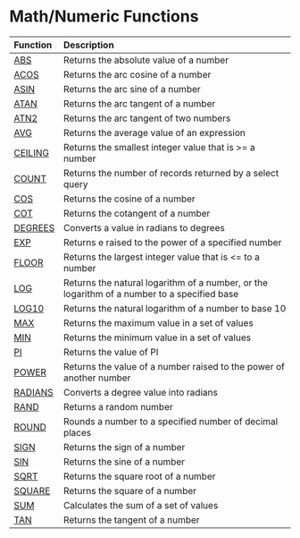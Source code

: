 # Math/Numeric Functions

| Function | Description |
| :--- | :--- |
| [ABS](https://www.w3schools.com/sql/func_sqlserver_abs.asp) | Returns the absolute value of a number |
| [ACOS](https://www.w3schools.com/sql/func_sqlserver_acos.asp) | Returns the arc cosine of a number |
| [ASIN](https://www.w3schools.com/sql/func_sqlserver_asin.asp) | Returns the arc sine of a number |
| [ATAN](https://www.w3schools.com/sql/func_sqlserver_atan.asp) | Returns the arc tangent of a number |
| [ATN2](https://www.w3schools.com/sql/func_sqlserver_atn2.asp) | Returns the arc tangent of two numbers |
| [AVG](https://www.w3schools.com/sql/func_sqlserver_avg.asp) | Returns the average value of an expression |
| [CEILING](https://www.w3schools.com/sql/func_sqlserver_ceiling.asp) | Returns the smallest integer value that is &gt;= a number |
| [COUNT](https://www.w3schools.com/sql/func_sqlserver_count.asp) | Returns the number of records returned by a select query |
| [COS](https://www.w3schools.com/sql/func_sqlserver_cos.asp) | Returns the cosine of a number |
| [COT](https://www.w3schools.com/sql/func_sqlserver_cot.asp) | Returns the cotangent of a number |
| [DEGREES](https://www.w3schools.com/sql/func_sqlserver_degrees.asp) | Converts a value in radians to degrees |
| [EXP](https://www.w3schools.com/sql/func_sqlserver_exp.asp) | Returns e raised to the power of a specified number |
| [FLOOR](https://www.w3schools.com/sql/func_sqlserver_floor.asp) | Returns the largest integer value that is &lt;= to a number |
| [LOG](https://www.w3schools.com/sql/func_sqlserver_log.asp) | Returns the natural logarithm of a number, or the logarithm of a number to a specified base |
| [LOG10](https://www.w3schools.com/sql/func_sqlserver_log10.asp) | Returns the natural logarithm of a number to base 10 |
| [MAX](https://www.w3schools.com/sql/func_sqlserver_max.asp) | Returns the maximum value in a set of values |
| [MIN](https://www.w3schools.com/sql/func_sqlserver_min.asp) | Returns the minimum value in a set of values |
| [PI](https://www.w3schools.com/sql/func_sqlserver_pi.asp) | Returns the value of PI |
| [POWER](https://www.w3schools.com/sql/func_sqlserver_power.asp) | Returns the value of a number raised to the power of another number |
| [RADIANS](https://www.w3schools.com/sql/func_sqlserver_radians.asp) | Converts a degree value into radians |
| [RAND](https://www.w3schools.com/sql/func_sqlserver_rand.asp) | Returns a random number |
| [ROUND](https://www.w3schools.com/sql/func_sqlserver_round.asp) | Rounds a number to a specified number of decimal places |
| [SIGN](https://www.w3schools.com/sql/func_sqlserver_sign.asp) | Returns the sign of a number |
| [SIN](https://www.w3schools.com/sql/func_sqlserver_sin.asp) | Returns the sine of a number |
| [SQRT](https://www.w3schools.com/sql/func_sqlserver_sqrt.asp) | Returns the square root of a number |
| [SQUARE](https://www.w3schools.com/sql/func_sqlserver_square.asp) | Returns the square of a number |
| [SUM](https://www.w3schools.com/sql/func_sqlserver_sum.asp) | Calculates the sum of a set of values |
| [TAN](https://www.w3schools.com/sql/func_sqlserver_tan.asp) | Returns the tangent of a number |

